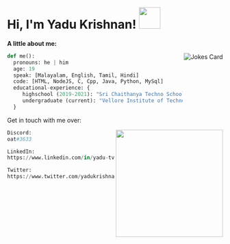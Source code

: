 <h1> Hi, I'm Yadu Krishnan! <img src="https://media.giphy.com/media/UaoxTrl8z1wre/giphy.gif" width="50" /></h1>

<p>
 <b> A little about me:</b>
</p>
<img src="https://readme-jokes.vercel.app/api" alt="Jokes Card" align="right"/>


```python
def me():
  pronouns: he | him
  age: 19
  speak: [Malayalam, English, Tamil, Hindi]
  code: [HTML, NodeJS, C, Cpp, Java, Python, MySql]
  educational-experience: {
     highschool (2019-2021): "Sri Chaithanya Techno School, Bengaluru",
     undergraduate (current): "Vellore Institute of Technology, Chennai",
  }
```

<p>
Get in touch with me over:
</p>
<img src="https://media.giphy.com/media/O1OY9qvJQqzcwtwoor/giphy.gif" align="right" width="250" />

```python
Discord:
oat#3633
```
```python
LinkedIn:
https://www.linkedin.com/in/yadu-tv/
```
```python
Twitter:
https://www.twitter.com/yadukrishnantv/
```
